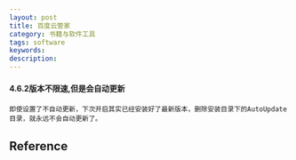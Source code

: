 ```yaml
---
layout: post
title: 百度云管家
category: 书籍与软件工具
tags: software
keywords: 
description: 
---
```


#### 4.6.2版本不限速,但是会自动更新

```
即使设置了不自动更新，下次开启其实已经安装好了最新版本，删除安装目录下的AutoUpdate目录，就永远不会自动更新了。
```

## Reference

